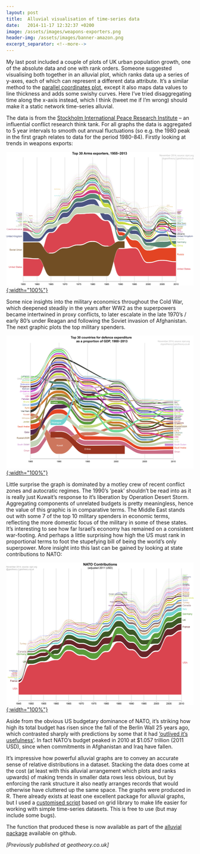 ```yaml
---
layout: post
title:  Alluvial visualisation of time-series data
date:   2014-11-17 12:32:37 +0200
image: /assets/images/weapons-exporters.png
header-img: /assets/images/banner-amazon.png
excerpt_separator: <!--more-->
---
```


My last post included a couple of plots of UK urban population growth, one of the absolute data and one with rank orders. Someone suggested visualising both together in an alluvial plot, which ranks data up a series of y-axes, each of which can represent a different data attribute. It’s a similar method to the [parallel coordinates plot](https://en.wikipedia.org/wiki/Parallel_coordinates), except it also maps data values to line thickness and adds some swishy curves. Here I’ve tried disaggregating time along the x-axis instead, which I think (tweet me if I’m wrong) should make it a static network time-series alluvial. 

<!--more-->

The data is from the [Stockholm International Peace Research Institute](http://www.sipri.org/about) – an influential conflict research think tank. For all graphs the data is aggregated to 5 year intervals to smooth out annual fluctuations (so e.g. the 1980 peak in the first graph relates to data for the period 1980-84). Firstly looking at trends in weapons exports:

[ ![Top arms exporters, 1955-2013](/assets/images/weapons-exporters.png){:width="100%"} ](/assets/images/weapons-exporters.png)

Some nice insights into the military economics throughout the Cold War, which deepened steadily in the years after WW2 as the superpowers became intertwined in proxy conflicts, to later escalate in the late 1970’s / early 80’s under Reagan and following the Soviet invasion of Afghanistan. The next graphic plots the top military spenders.

[ ![Top countries by proportional defence expenditure](/assets/images/weapons-military-spend.png){:width="100%"} ](/assets/images/weapons-military-spend.png)

Little surprise the graph is dominated by a motley crew of recent conflict zones and autocratic regimes. The 1990’s ‘peak’ shouldn’t be read into as it is really just Kuwait’s response to it’s liberation by Operation Desert Storm. Aggregating components of unrelated budgets is pretty meaningless, hence the value of this graphic is in comparative terms. The Middle East stands out with some 7 of the top 10 military spenders in economic terms, reflecting the more domestic focus of the military in some of these states. It’s interesting to see how far Israel’s economy has remained on a consistent war-footing. And perhaps a little surprising how high the US must rank in proportional terms to foot the stupefying bill of being the world’s only superpower. More insight into this last can be gained by looking at state contributions to NATO:

[ ![NATO contributions](/assets/images/weapons-nato.png){:width="100%"} ](/assets/images/weapons-nato.png)

Aside from the obvious US budgetary dominance of NATO, it’s striking how high its total budget has risen since the fall of the Berlin Wall 25 years ago, which contrasted sharply with predictions by some that it had [‘outlived it’s usefulness’](http://news.bbc.co.uk/1/hi/talking_point/debates/european/1809870.stm). In fact NATO’s budget peaked in 2010 at $1.057 trillion (2011 USD), since when commitments in Afghanistan and Iraq have fallen.

It’s impressive how powerful alluvial graphs are to convey an accurate sense of relative distributions in a dataset. Stacking the data does come at the cost (at least with this alluvial arrangement which plots and ranks upwards) of making trends in smaller data rows less obvious, but by enforcing the rank structure it also neatly arranges records that would otherwise have cluttered up the same space. The graphs were produced in R. There already exists at least one excellent package for alluvial graphs, but I used a [customised script](https://gist.github.com/geotheory/472b67ad869fa8d6e83d) based on grid library to make life easier for working with simple time-series datasets. This is free to use (but may include some bugs).

The function that produced these is now available as part of the [alluvial package](https://github.com/mbojan/alluvial) available on github.

_[Previously published at geotheory.co.uk]_
